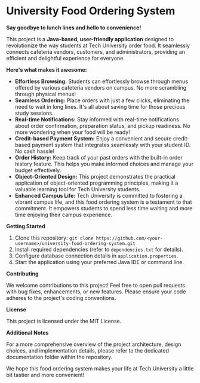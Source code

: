 #   University Food Ordering System

**Say goodbye to lunch lines and hello to convenience!** 

This project is a **Java-based, user-friendly application** designed to revolutionize the way students at Tech University order food. It seamlessly connects cafeteria vendors, customers, and administrators, providing an efficient and delightful experience for everyone.

**Here's what makes it awesome:**

* **Effortless Browsing:** Students can effortlessly browse through menus offered by various cafeteria vendors on campus. No more scrambling through physical menus!
* **Seamless Ordering:** Place orders with just a few clicks, eliminating the need to wait in long lines. It's all about saving time for those precious study sessions.
* **Real-time Notifications:** Stay informed with real-time notifications about order confirmation, preparation status, and pickup readiness. No more wondering when your food will be ready!
* **Credit-based Payment System:** Enjoy a convenient and secure credit-based payment system that integrates seamlessly with your student ID. No cash hassle!
* **Order History:** Keep track of your past orders with the built-in order history feature. This helps you make informed choices and manage your budget effectively.
* **Object-Oriented Design:** This project demonstrates the practical application of object-oriented programming principles, making it a valuable learning tool for Tech University students.
* **Enhanced Campus Life:** Tech University is committed to fostering a vibrant campus life, and this food ordering system is a testament to that commitment. It empowers students to spend less time waiting and more time enjoying their campus experience.

**Getting Started**

1. Clone this repository: `git clone https://github.com/<your-username>/university-food-ordering-system.git`
2. Install required dependencies (refer to `dependencies.txt` for details).
3. Configure database connection details in `application.properties`.
4. Start the application using your preferred Java IDE or command line.

**Contributing**

We welcome contributions to this project! Feel free to open pull requests with bug fixes, enhancements, or new features. Please ensure your code adheres to the project's coding conventions.

**License**

This project is licensed under the MIT License.  

**Additional Notes**

For a more comprehensive overview of the project architecture, design choices, and implementation details, please refer to the dedicated documentation folder within the repository.

We hope this food ordering system makes your life at Tech University a little bit tastier and more convenient!
